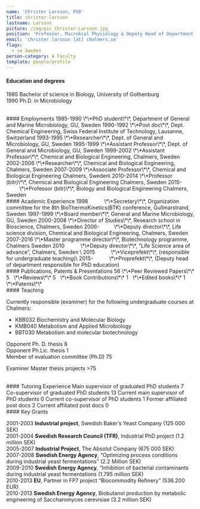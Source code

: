 ```yaml
---
name: 'Christer Larsson, PhD'
title: christer-larsson
lastname: Larsson
picture: /img/pic_Christer-Larsson.jpg
position: 'Professor, Microbial Physiology & Deputy Head of Department'
email: 'christer.larsson [at] chalmers.se'
flags:
  - se Sweden
person-category: A Faculty
template: people/profile
---
```

#### Education and degrees

1985 	Bachelor of science in Biology, University of Gothenburg\
1990 	Ph.D. in Microbiology  

<br>
#### Employments
1985-1990 	\*\*PhD student\*\*, Department of General and Marine Microbiology, GU, Sweden  
1990-1992 	\*\*Post doc\*\*, Dept. Chemical Engineering, Swiss Federal Institute of Technology, Lausanne, Switzerland  
1993-1995 	\*\*Researcher\*\*, Dept. of General and Microbiology, GU, Sweden  
1995-1999 	\*\*Assistant Professor\*\*, Dept. of General and Microbiology, GU, Sweden  
1999-2002 	\*\*Assistant Professor\*\*, Chemical and Biological Engineering, Chalmers, Sweden  
2002-2006 	\*\*Researcher\*\*, Chemical and Biological Engineering, Chalmers, Sweden  
2007-2009 	\*\*Associate Professor\*\*, Chemical and Biological Engineering Chalmers, Sweden\
2010-2014 	\*\*Professor (bitr)\*\*, Chemical and Biological Engineering Chalmers, Sweden  
2015- &nbsp;&nbsp;&nbsp;&nbsp;&nbsp;&nbsp;&nbsp;&nbsp;&nbsp;\*\*Professor (bitr)\*\*, Biology and Biological Engineering Chalmers, Sweden  

<br>
#### Academic Experience
1998 	&nbsp;&nbsp;&nbsp;&nbsp;&nbsp;&nbsp;&nbsp;&nbsp;&nbsp; \*\*Secretary\*\*, Organization committee for the 8th BioThermoKinetics(BTK) conference, Gullmarstrand, Sweden  
1997-1999 	\*\*Board member\*\*, General and Marine Microbiology, GU, Sweden  
2000-2008 	\*\*Director of Studies\*\*, Research school in Bioscience, Chalmers, Sweden  
2006- 	&nbsp;&nbsp;&nbsp;&nbsp;&nbsp;&nbsp;&nbsp;&nbsp;&nbsp;\*\*Deputy director\*\*, Life science division, Chemical and Biological Engineering, Chalmers, Sweden  
2007-2016 	\*\*Master programme director\*\*, Biotechnology programme, Chalmers Sweden  
2010 	&nbsp;&nbsp;&nbsp;&nbsp;&nbsp;&nbsp;&nbsp;&nbsp;&nbsp; \*\*Deputy director\*\*, “Life Science area of advance”, Chalmers, Sweden  \
2015 	&nbsp;&nbsp;&nbsp;&nbsp;&nbsp;&nbsp;&nbsp;&nbsp;&nbsp; \*\*Viceprefekt\*\*, (responsible for undergraduate teaching)\
2015-	&nbsp;&nbsp;&nbsp;&nbsp;&nbsp;&nbsp;&nbsp;&nbsp;&nbsp; \*\*Proprefekt\*\*, (Deputy head of department responsible for PhD education)

<br>
#### Publications, Patents & Presentations
56 	\*\*Peer Reviewed Papers\*\*  
5&nbsp;&nbsp; 	\*\*Reviews\*\*  
5&nbsp;&nbsp; 	\*\*Book Contributions\*\*  
1&nbsp;&nbsp; 	\*\*Edited books\*\*  
1&nbsp;&nbsp; 	\*\*Patents\*\*  

<br>
#### Teaching 

Currently responsible (examiner) for the following undergraduate courses at Chalmers:  

* KBB032 Biochemistry and Molecular Biology  
* KMB040 Metabolism and Applied Microbiology
* BBT030 Metabolism and molecular biotechnology  

Opponent Ph. D. thesis 	8\
Opponent Ph.Lic. thesis 	1\
Member of evaluation committee (Ph.D) 	75  

Examiner Master thesis projects 	>75

<br>
#### Tutoring Experience
Main supervisor of graduated PhD students 	7  
Co-supervisor of graduated PhD students 	13  
Current main supervisor of PhD students 	0  
Current co-supervisor of PhD students 	1  
Former affiliated post docs 	2  
Current affiliated post docs 	0  

<br>
#### Key Grants

2001-2003 	**Industrial project**, Swedish Baker’s Yeast Company (125 000 SEK)\
2001-2004 	**Swedish Research Council (TFR)**, Industrial PhD project (1.2 million SEK)\
2005-2007 	**Industrial Project**, The Absolut Company (675 000 SEK)\
2007-2008 	**Swedish Energy Agency**, “Optimizing process conditions during industrial yeast   fermentations” (2.2 Million SEK)\
2009-2010 	**Swedish Energy Agency**, “Inhibition of bacterial contaminants during industrial yeast fermentations (1.795 million SEK)\
2010-2013 	**EU**, Partner in FP7 project “Biocommodity Refinery” (536.200 EUR)\
2010-2013 	**Swedish Energy Agency**, Biobutanol production by metabolic engineering of Saccharomyces cerevisiae (3.2 million SEK)
